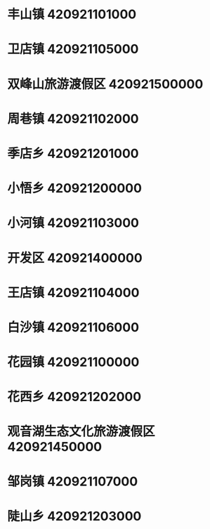 # 丰山镇 420921101000
# 卫店镇 420921105000
# 双峰山旅游渡假区 420921500000
# 周巷镇 420921102000
# 季店乡 420921201000
# 小悟乡 420921200000
# 小河镇 420921103000
# 开发区 420921400000
# 王店镇 420921104000
# 白沙镇 420921106000
# 花园镇 420921100000
# 花西乡 420921202000
# 观音湖生态文化旅游渡假区 420921450000
# 邹岗镇 420921107000
# 陡山乡 420921203000
